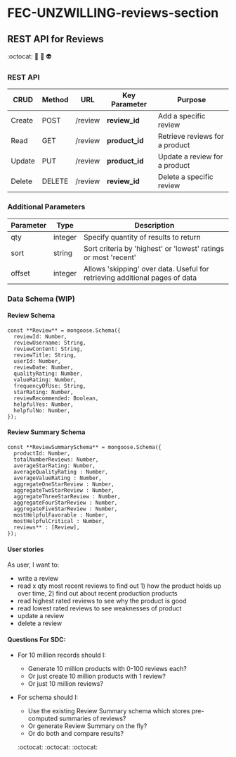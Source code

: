 # FEC-UNZWILLING-reviews-section

## REST API for Reviews

:octocat: :space_invader:	:ghost: :alien: 

### REST API

| **CRUD** | **Method** 	| **URL** | **Key Parameter** | **Purpose** |
| --- | --- | --- | --- | --- |
| Create | POST | /review | **review\_id** | Add a specific review |
| Read | GET | /review | **product\_id** | Retrieve reviews for a product |
| Update | PUT | /review | **product\_id** | Update a review for a product |
| Delete | DELETE | /review | **review\_id** | Delete a specific review |


### Additional Parameters

| **Parameter** | **Type** | **Description** |
| --- | --- | --- |
| qty | integer | Specify quantity of results to return |
| sort | string | Sort criteria by &#39;highest&#39; or &#39;lowest&#39;  ratings or most &#39;recent&#39; |
| offset | integer | Allows &#39;skipping&#39; over data. Useful for retrieving additional pages of data |


### Data Schema (WIP)

#### Review Schema

```
const **Review** = mongoose.Schema({
  reviewId: Number,
  reviewUsername: String,
  reviewContent: String,
  reviewTitle: String,
  userId: Number,
  reviewDate: Number,
  qualityRating: Number,
  valueRating: Number,
  frequencyOfUse: String,
  starRating: Number,
  reviewRecommended: Boolean,
  helpfulYes: Number,
  helpfulNo: Number,
});
```
#### Review Summary Schema

```
const **ReviewSummarySchema** = mongoose.Schema({
  productId: Number,
  totalNumberReviews: Number,
  averageStarRating: Number,
  averageQualityRating : Number,
  averageValueRating : Number,
  aggregateOneStarReview : Number,
  aggregateTwoStarReview : Number,
  aggregateThreeStarReview : Number,
  aggregateFourStarReview : Number,
  aggregateFiveStarReview : Number,
  mostHelpfulFavorable : Number,
  mostHelpfulCritical : Number,
  reviews** : [Review],
});
```

#### User stories

As user, I want to:

- write a review
- read x qty most recent reviews to find out 1) how the product holds up over time, 2) find out about recent production products
- read highest rated reviews to see why the product is good
- read lowest rated reviews to see weaknesses of product
- update a review
- delete a review

#### Questions For SDC:

- For 10 million records should I:

  - Generate 10 million products with 0-100 reviews each?
  - Or just create 10 million products with 1 review?
  - Or just 10 million reviews?
  
- For schema should I:
  - Use the existing Review Summary schema which stores pre-computed summaries of reviews?
  - Or generate Review Summary on the fly?
  - Or do both and compare results?
  
  :octocat:   :octocat:   :octocat:
  
<!--
## UI update
<img src='design-and-docs/finprogress1.png'>
<img src='design-and-docs/finprogress2.png'>
<img src='design-and-docs/finprogress3.png'>


## File Structure (updated, final)
<img src='design-and-docs/file-structure.png'>

## Component names (updated)
<img src='design-and-docs/final-layout.png'>
-->
